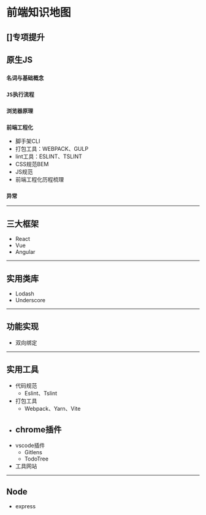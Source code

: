 # 前端知识地图

## []专项提升

## **原生JS**

### `名词与基础概念`

### `JS执行流程`

### `浏览器原理`

### `前端工程化`
- 脚手架CLI
- 打包工具：WEBPACK、GULP
- lint工具：ESLINT、TSLINT
- CSS规范BEM
- JS规范
- 前端工程化历程梳理

### `异常`

---

## **三大框架**
- React
- Vue
- Angular

---

## **实用类库**
- Lodash
- Underscore
  
---

## **功能实现**
- 双向绑定
---

## **实用工具**
- 代码规范 
  - Eslint、Tslint
- 打包工具 
  - Webpack、Yarn、Vite
- chrome插件
  - 
- vscode插件
  - Gitlens
  - TodoTree
- 工具网站 
---

## **Node**
- express
